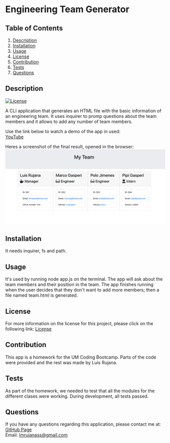 # Engineering Team Generator

  ## Table of Contents
  1. [Description](#description "Description")
  2. [Installation](#installation "Installation")
  3. [Usage](#usage "Usage")
  4. [License](#license "License")
  5. [Contribution](#contribution "Contributing")
  6. [Tests](#tests "Tests")
  7. [Questions](#questions "Questions")

  ## Description
  [![License](https://img.shields.io/badge/License-Apache%202.0-blue.svg "License Badge")](https://opensource.org/licenses/Apache-2.0)

  A CLI application that generates an HTML file with the basic information of an engineering team. It uses inquirer to promp questions about the team members and it allows to add any number of team members.

  Use the link below to watch a demo of the app in used:  
  [YouTube](https://youtu.be/ce5cGRJ9YNs "Demo Video")

  Heres a screenshot of the final result, opened in the browser:
  ![App screenshot](assets/app_screenshot.png)

  ## Installation
  It needs inquirer, fs and path.

  ## Usage
  It's used by running node app.js on the terminal. The app will ask about the team members and their position in the team. The app finishes running when the user decides that they don't want to add more members; then a file named team.html is generated.

  ## License
  For more information on the license for this project, please click on the following link:
  [License](https://opensource.org/licenses/Apache-2.0)

  ## Contribution
  This app is a homework for the UM Coding Bootcamp. Parts of the code were provided and the rest was made by Luis Rujana.

  ## Tests
  As part of the homework, we needed to test that all the modules for the different clases were working. During development, all tests passed.

  ## Questions
  If you have any questions regarding this application, please contact me at:  
  [GitHub Page](https://github.com/lmrujana)  
  Email: lmrujanass@gmail.com
